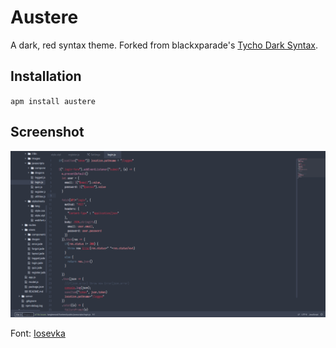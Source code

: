 # Austere

A dark, red syntax theme. Forked from blackxparade's [Tycho Dark Syntax](https://github.com/blackxparade/Tycho-Dark-Syntax).

## Installation

`apm install austere`

## Screenshot

![Screenshot](./screen.png)

Font: [Iosevka](https://be5invis.github.io/Iosevka/)

